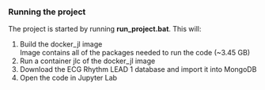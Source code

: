 ### Running the project
The project is started by running **run_project.bat**. This will:  <br />
1. Build the docker_jl image <br />
   Image contains all of the packages needed to run the code (~3.45 GB)
3. Run a container jlc of the docker_jl image
4. Download the ECG Rhythm LEAD 1 database and import it into MongoDB
5. Open the code in Jupyter Lab 


